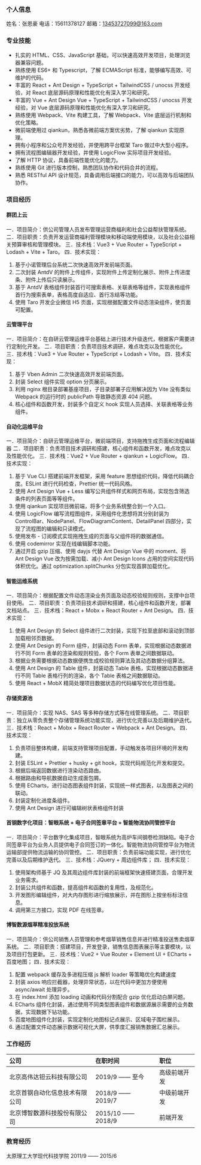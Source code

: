 ### 个人信息

姓名：张恩豪
电话：15611378127
邮箱：13453727099@163.com

### 专业技能

-   扎实的 HTML、CSS、JavaScript 基础，可以快速高效开发项目，处理浏览器兼容问题。
-   熟练使用 ES6+ 和 Typescript，了解 ECMAScript 标准，能够编写高效、可维护的代码。
-   丰富的 React + Ant Design + TypeScript + TailwindCSS / unocss 开发经验，对 React 底层源码原理和性能优化有深入学习和研究。
-   丰富的 Vue + Ant Design Vue + TypeScript + TailwindCSS / unocss 开发经验，对 Vue 底层源码原理和性能优化有深入学习和研究。
-   熟练使用 Webpack、Vite 构建工具，了解 Webpack、Vite 底层运行机制和优化策略。
-   微前端使用过 qiankun，熟悉各微前端方案优劣势，了解 qiankun 实现原理。
-   拥有小程序和公众号开发经验，并使用跨平台框架 Taro 做过中大型小程序。
-   拥有流程图编辑器开发经验，并使用 LogicFlow 实际项目开发经验。
-   了解 HTTP 协议，具备前端性能优化的能力。
-   熟练使用 Git 进行版本控制，熟悉团队协作和代码合并的流程。
-   熟悉 RESTful API 设计规范，具备调用后端接口的能力，可以高效与后端团队协作。

### 项目经历

#### 群团上云

一．项目简介：供公司管理人员发布管理运营商福利和社会公益帮扶管理系统。
二．项目职责：负责开发运营商福利管理模块和移动端使用模块，以及社会公益相关预算审核和管理模块。
三．技术栈：Vue3 + Vue Router + TypeScript + Lodash + Vite + Taro。
四．技术实现：

1. 基于小诺管理后台系统二次快速高效开发前端页面。
2. 二次封装 AntdV 的附件上传组件，实现附件上传定制化展示、附件上传进度条、附件上传后只读展示。
3. 基于 AntdV 表格组件封装首行可搜索表格、关联表格等组件，实现表格组件首行为搜索表单，表格高度自适应、首行冻结等功能。
4. 使用 Taro 开发企业微信 H5 页面，实现根据配置文件动态渲染组件，使页面可配置。

#### 云管理平台

一．项目简介：在自研云管理运维平台基础上进行技术升级迭代，根据客户需要进行定制化开发。
二．项目职责：负责项目技术调研，难点攻克以及性能优化。
三．技术栈：Vue3 + Vue Router + TypeScript + Lodash + Vite。
四．技术实现：

1. 基于 Vben Admin 二次快速高效开发前端页面。
2. 封装 Select 组件实现 option 分页展示。
3. 利用 nginx 根目录部署基座项目，子目录部署子应用解决因为 Vite 没有类似 Webpack 的运行时的 publicPath 导致静态资源 404 问题。
4. 核心组件和函数开发，封装多个自定义 hook 实现人员选择、关联表格等业务组件。

#### 自动化运维平台

一．项目简介：自研云管理运维平台，微前端项目，支持拖拽生成页面和流程编辑器
二．项目职责：负责项目技术调研和搭建，核心组件和函数开发，难点攻克以及性能优化。
三．技术栈：Vue2 + Vue Router + qiankun + LogicFlow。
四．技术实现：

1. 基于 Vue CLI 搭建前端开发框架，采用 feature 思想组织代码，降低代码耦合度。ESLint 进行代码检查，Prettier 统一代码风格。
2. 使用 Ant Design Vue + Less 编写公共组件样式和网页布局，实现包含筛选条件的列表页面等等组件。
3. 使用 qiankun 实现项目微前端，将多个业务系统整合到一个入口。
4. 使用 LogicFlow 编写流程图组件，采用组件化思想将其分别封装为 ControlBar、NodePanel、FlowDiagramContent、DetailPanel 四部分，实现了流程图的编辑和只读模式。
5. 使用发布 - 订阅模式实现拖拽生成的页面与父组件将的数据通信。
6. 使用 codemirror 实现在线编辑脚本功能。
7. 通过开启 gzip 压缩、使用 dayjs 代替 Ant Design Vue 中的 moment、将 Ant Design Vue 改为按需加载、减小 Ant Design Icons 占用的空间实现代码体积优化。通过 optimization.splitChunks 分包实现首屏加载优化。

#### 智能运维系统

一．项目简介：根据配置文件动态渲染业务页面及动态校验规则规则，支撑中台项目使用。
二．项目职责：负责项目技术调研和搭建，核心组件和函数开发，部署文档站点。
三．技术栈：React + Mobx + React Router + Ant Design。
四．技术实现：

1. 使用 Ant Design 的 Select 组件进行二次封装，实现下拉至底部和滚动到顶部加载相邻页数据。
2. 使用 Ant Design 的 Form 组件，封装动态 Form 表单，实现根据动态数据进行不同 Form 表单的渲染和规则校验，各个 Form 表单之间数据联动。
3. 根据业务需要根据动态数据便携生成校验规则算法及其动态数据分组算法。
4. 使用 Ant Design 的 Table 组件，封装动态 Table 表格，实现根据动态数据进行不同 Table 表格行列的渲染，各个 Table 表格之间数据联动。
5. 使用 React + MobX 精简处理项目数据状态的代码编写优化项目性能。

#### 存储资源池

一．项目简介：实现 NAS、SAS 等多种存储方式等在线管理系统。
二．项目职责：独立从零负责整个存储管理系统功能实现，进行优化完善以及后期维护迭代。
三．技术栈：React + Mobx + React Router + Webpack + Ant Design。
四．技术实现：

1. 负责项目整体构建，前端支持管理项目配置，手动触发各项目环境的开发构建。
2. 封装 ESLint + Prettier + husky + git hook，实现代码规范化开发和提交。
3. 根据后端返回数据进行渲染动态路由。
4. 根据路由和导航数据自动生成面包屑。
5. 使用 ECharts，进行动态图表组件封装，实现统一样式图表，以及图表之间的联动。
6. 封装定制化进度条组件。
7. 使用 Ant Design 进行可编辑树状表格组件封装

#### 首钢数字化项目：智眼系统 + 电子合同签章平台 + 智能物流协同管控平台

一．项目简介：平台数字化集成项目，智眼系统为高炉车间钢卷检测缺陷。电子合同签章平台为业务人员提供电子合同签订的一体化。智能物流协同管控平台为物流运输部提供物流运输的协同管控。
二．项目职责：负责前端功能实现，进行优化完善以及后期维护迭代。
三．技术栈：JQuery + 周边组件库；
四．技术实现：

1. 使用架构师基于 JQ 及其周边组件库封装的前端框架快速搭建页面，合理开发业务需求。
2. 封装公共组件和函数，提高组件和函数的复用性，及规范化。
3. 开发图形编辑组件，对大内存图形进行缩放展示，并在图形上按坐标标注信息。
4. 调用第三方接口，实现 PDF 在线签章。

#### 博智数源烟草精准投放系统

一．项目简介：供公司销售人员管理和参考烟草销售信息并进行精准投送售卖烟草系统。
二．项目职责：搭建项目，开发登录，销售信息图表展示等主要模块，以及项目打包更新。
三．技术栈：Vue2 + Vue Router + Element UI + ECharts + 百度地图；
四．技术实现：

1. 配置 webpack 缓存及多进程压缩 js 解析 loader 等策略优化构建速度
2. 封装 axios 响应拦截器，处理异常状态，以在代码中更加方便使用 async/await 处理异步。
3. 在 index.html 添加 loading 动画和代码分割配合 gzip 优化启动白屏问题。
4. ECharts 组件化封装，通过使用不同类型图表组件和数据源展示需要的业务数据，实现数据下钻功能。
5. 百度地图组件化封装，实现定制化地图标记点展示、区域电子围栏展示。
6. 通过配置文件动态展示数据可视化大屏，供季度汇报销售数据汇总展示。

### 工作经历

| 公司                           | 在职时间          | 职位         |
| :----------------------------- | :---------------- | :----------- |
| 北京高伟达钽云科技有限公司     | 2019/9 —— 至今    | 高级前端开发 |
| 北京首钢自动化信息技术有限公司 | 2018/9 —— 2019/7  | 中级前端开发 |
| 北京博智数源科技股份有限公司   | 2015/10 —— 2018/9 | 前端开发     |

### 教育经历

太原理工大学现代科技学院 2011/9 —— 2015/6

